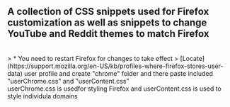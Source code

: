 ## A collection of CSS snippets used for Firefox customization as well as snippets to change YouTube and Reddit themes to match Firefox
<br>
> * You need to restart Firefox for changes to take effect
> [Locate](https://support.mozilla.org/en-US/kb/profiles-where-firefox-stores-user-data) user profile and create "chrome" folder and there paste included "userChrome.css" and "userContent.css"
<br>
userChrome.css is usedfor styling Firefox and userContent.css is used to style individula domains
<br>
